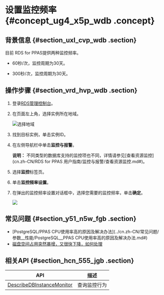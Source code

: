 # 设置监控频率 {#concept_ug4_x5p_wdb .concept}

## 背景信息 {#section_uxl_cvp_wdb .section}

目前 RDS for PPAS提供两种监控频率。

-   60秒/次，监控周期为30天。

-   300秒/次，监控周期为30天。


## 操作步骤 {#section_vrd_hvp_wdb .section}

1.  登录[RDS管理控制台](https://rds.console.aliyun.com/)。
2.  在页面左上角，选择实例所在地域。

    ![选择地域](http://static-aliyun-doc.oss-cn-hangzhou.aliyuncs.com/assets/img/7814/155488172136543_zh-CN.png)

3.  找到目标实例，单击实例ID。
4.  在左侧导航栏中单击**监控与报警**。

    **说明：** 不同类型的数据库支持的监控项也不同，详情请参见[查看资源监控](cn.zh-CN/RDS for PPAS 用户指南/监控与报警/查看资源监控.md#)。

5.  选择**监控**标签页。
6.  单击**监控频率设置**。
7.  在弹出的监控频率设置对话框中，选择您需要的监控频率，单击**确定**。

    ![](http://static-aliyun-doc.oss-cn-hangzhou.aliyuncs.com/assets/img/41593/155488172121640_zh-CN.png)


## 常见问题 {#section_y51_n5w_fgb .section}

-   [PostgreSQL/PPAS CPU使用率高的原因及解决办法](../cn.zh-CN/常见问题/参数__性能/PostgreSQL__PPAS CPU使用率高的原因及解决办法.md#)
-   [磁盘空间占用突然暴增，又很快下降，如何处理](https://help.aliyun.com/knowledge_detail/44482.html)

## 相关API {#section_hcn_555_jgb .section}

|API|描述|
|---|--|
|[DescribeDBInstanceMonitor](../cn.zh-CN/API参考/监控管理/DescribeDBInstanceMonitor.md#)|查询监控行为|

